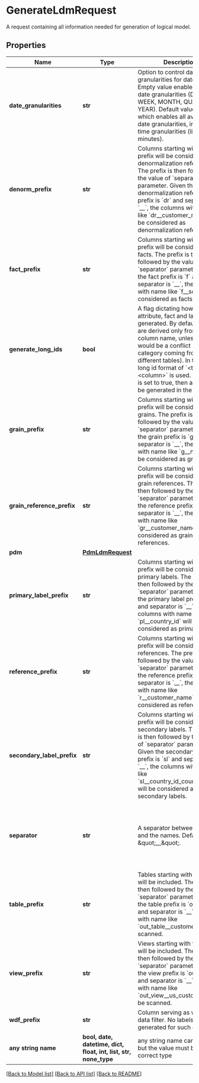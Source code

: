 # GenerateLdmRequest

A request containing all information needed for generation of logical model.

## Properties
Name | Type | Description | Notes
------------ | ------------- | ------------- | -------------
**date_granularities** | **str** | Option to control date granularities for date datasets. Empty value enables common date granularities (DAY, WEEK, MONTH, QUARTER, YEAR). Default value is &#x60;all&#x60; which enables all available date granularities, including time granularities (like hours, minutes). | [optional] 
**denorm_prefix** | **str** | Columns starting with this prefix will be considered as denormalization references. The prefix is then followed by the value of &#x60;separator&#x60; parameter. Given the denormalization reference prefix is &#x60;dr&#x60; and separator is &#x60;__&#x60;, the columns with name like &#x60;dr__customer_name&#x60; will be considered as denormalization references. | [optional] 
**fact_prefix** | **str** | Columns starting with this prefix will be considered as facts. The prefix is then followed by the value of &#x60;separator&#x60; parameter. Given the fact prefix is &#x60;f&#x60; and separator is &#x60;__&#x60;, the columns with name like &#x60;f__sold&#x60; will be considered as facts. | [optional] 
**generate_long_ids** | **bool** | A flag dictating how the attribute, fact and label ids are generated. By default their ids are derived only from the column name, unless there would be a conflict (e.g. category coming from two different tables). In that case a long id format of &#x60;&lt;table&gt;.&lt;column&gt;&#x60; is used. If the flag is set to true, then all ids will be generated in the long form. | [optional] 
**grain_prefix** | **str** | Columns starting with this prefix will be considered as grains. The prefix is then followed by the value of &#x60;separator&#x60; parameter. Given the grain prefix is &#x60;g&#x60; and separator is &#x60;__&#x60;, the columns with name like &#x60;g__name&#x60; will be considered as grains. | [optional] 
**grain_reference_prefix** | **str** | Columns starting with this prefix will be considered as grain references. The prefix is then followed by the value of &#x60;separator&#x60; parameter. Given the reference prefix is &#x60;gr&#x60; and separator is &#x60;__&#x60;, the columns with name like &#x60;gr__customer_name&#x60; will be considered as grain references. | [optional] 
**pdm** | [**PdmLdmRequest**](PdmLdmRequest.md) |  | [optional] 
**primary_label_prefix** | **str** | Columns starting with this prefix will be considered as primary labels. The prefix is then followed by the value of &#x60;separator&#x60; parameter. Given the primary label prefix is &#x60;pl&#x60; and separator is &#x60;__&#x60;, the columns with name like &#x60;pl__country_id&#x60; will be considered as primary labels. | [optional] 
**reference_prefix** | **str** | Columns starting with this prefix will be considered as references. The prefix is then followed by the value of &#x60;separator&#x60; parameter. Given the reference prefix is &#x60;r&#x60; and separator is &#x60;__&#x60;, the columns with name like &#x60;r__customer_name&#x60; will be considered as references. | [optional] 
**secondary_label_prefix** | **str** | Columns starting with this prefix will be considered as secondary labels. The prefix is then followed by the value of &#x60;separator&#x60; parameter. Given the secondary label prefix is &#x60;sl&#x60; and separator is &#x60;__&#x60;, the columns with name like &#x60;sl__country_id_country_name&#x60; will be considered as secondary labels. | [optional] 
**separator** | **str** | A separator between prefixes and the names. Default is \&quot;__\&quot;. | [optional]  if omitted the server will use the default value of "__"
**table_prefix** | **str** | Tables starting with this prefix will be included. The prefix is then followed by the value of &#x60;separator&#x60; parameter. Given the table prefix is &#x60;out_table&#x60; and separator is &#x60;__&#x60;, the table with name like &#x60;out_table__customers&#x60; will be scanned. | [optional] 
**view_prefix** | **str** | Views starting with this prefix will be included. The prefix is then followed by the value of &#x60;separator&#x60; parameter. Given the view prefix is &#x60;out_view&#x60; and separator is &#x60;__&#x60;, the table with name like &#x60;out_view__us_customers&#x60; will be scanned. | [optional] 
**wdf_prefix** | **str** | Column serving as workspace data filter. No labels are auto generated for such columns. | [optional] 
**any string name** | **bool, date, datetime, dict, float, int, list, str, none_type** | any string name can be used but the value must be the correct type | [optional]

[[Back to Model list]](../README.md#documentation-for-models) [[Back to API list]](../README.md#documentation-for-api-endpoints) [[Back to README]](../README.md)



